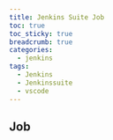 ```yaml
---
title: Jenkins Suite Job
toc: true
toc_sticky: true
breadcrumb: true
categories:
  - jenkins
tags:
  - Jenkins
  - Jenkinssuite
  - vscode
---
```


## Job
